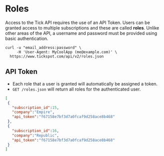 Roles
========
Access to the Tick API requires the use of an API Token.  Users can be granted access to multiple subscriptions and these are called **roles**.
Unlike other areas of the API, a username and password must be provided using basic authentication.

```shell
curl -u "email_address:password" \
     -H 'User-Agent: MyCoolApp (me@example.com)' \
  https://www.tickspot.com/api/v2/roles.json
```

API Token
------------

* Each role that a user is granted will automatically be assigned a token.
* `GET /roles.json` will return all roles for the authenticated user.

```json
[
 {
   "subscription_id":15,
   "company":"Empire",
   "api_token":"f67158e7bf3d7a0fcaf9d258ace8b468"
 },
 {
   "subscription_id":16,
   "company":"Republic",
   "api_token":"f67158e7bf3d7a0fcaf9d258ace8b468"
 }
]
```